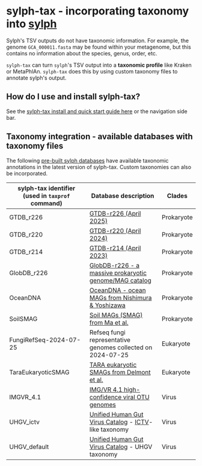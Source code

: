 # sylph-tax - incorporating taxonomy into [sylph](https://github.com/bluenote-1577/sylph)

Sylph's TSV outputs do not have taxonomic information. For example, the genome `GCA_000011.fasta` may be found within your metagenome, but this contains no information about the species, genus, order, etc. 

`sylph-tax` can turn `sylph`'s TSV output into a **taxonomic profile** like Kraken or MetaPhlAn. `sylph-tax` does this by using custom taxonomy files to annotate sylph's output. 

## How do I use and install sylph-tax?

See the [sylph-tax install and quick start guide here](sylph-tax-quick-start.md) or the navigation side bar. 

## Taxonomy integration - available databases with taxonomy files

The following [pre-built sylph databases](pre‐built-databases.md) have available taxonomic annotations in the latest version of sylph-tax. Custom taxonomies can also be incorporated.

| sylph-tax identifier (used in `taxprof` command)  | Database description                                                                  | Clades     |
| ---------------------- | ---------------------------------------------------------------------------------------------------------------- | ---------- |
| GTDB_r226              | [GTDB-r226 (April 2025)](https://gtdb.ecogenomic.org/stats/r226)                                                 | Prokaryote |
| GTDB_r220              | [GTDB-r220 (April 2024)](https://gtdb.ecogenomic.org/stats/r220)                                                 | Prokaryote |
| GTDB_r214              | [GTDB-r214 (April 2023)](https://gtdb.ecogenomic.org/stats/r214)                                                 | Prokaryote |
| GlobDB_r226            | [GlobDB-r226 - a massive prokaryotic genome/MAG catalog](https://globdb.org/)                                    | Prokaryote |
| OceanDNA               | [OceanDNA - ocean MAGs from Nishimura & Yoshizawa](https://doi.org/10.1038/s41597-022-01392-5)                   | Prokaryote |
| SoilSMAG               | [Soil MAGs (SMAG) from Ma et al.](https://www.nature.com/articles/s41467-023-43000-z)                            | Prokaryote |
| FungiRefSeq-2024-07-25 | Refseq fungi representative genomes collected on 2024-07-25                                                      | Eukaryote  |
| TaraEukaryoticSMAG     | [TARA eukaryotic SMAGs from Delmont et al.](https://www.sciencedirect.com/science/article/pii/S2666979X22000477) | Eukaryote  |
| IMGVR_4.1              | [IMG/VR 4.1 high-confidence viral OTU genomes](https://genome.jgi.doe.gov/portal/IMG_VR/IMG_VR.home.html)        | Virus      |
| UHGV_ictv | [Unified Human Gut Virus Catalog](https://github.com/snayfach/UHGV) - [ICTV](https://ictv.global/)-like taxonomy        | Virus      |
| UHGV_default          | [Unified Human Gut Virus Catalog](https://github.com/snayfach/UHGV) - UHGV taxonomy      | Virus      |

